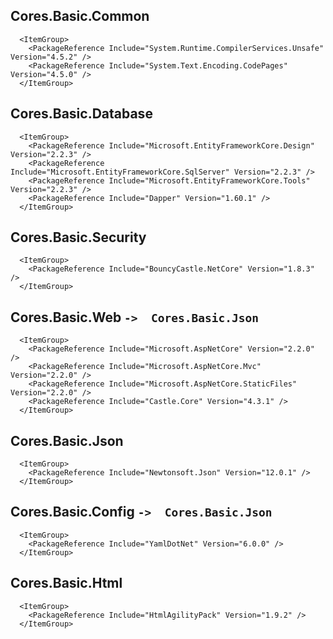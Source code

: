 ﻿## Cores.Basic.Common
```
  <ItemGroup>
    <PackageReference Include="System.Runtime.CompilerServices.Unsafe" Version="4.5.2" />
    <PackageReference Include="System.Text.Encoding.CodePages" Version="4.5.0" />
  </ItemGroup>
```

## Cores.Basic.Database
```
  <ItemGroup>
    <PackageReference Include="Microsoft.EntityFrameworkCore.Design" Version="2.2.3" />
    <PackageReference Include="Microsoft.EntityFrameworkCore.SqlServer" Version="2.2.3" />
    <PackageReference Include="Microsoft.EntityFrameworkCore.Tools" Version="2.2.3" />
    <PackageReference Include="Dapper" Version="1.60.1" />
  </ItemGroup>
```

## Cores.Basic.Security
```
  <ItemGroup>
    <PackageReference Include="BouncyCastle.NetCore" Version="1.8.3" />
  </ItemGroup>
```

## Cores.Basic.Web `->  Cores.Basic.Json`
```
  <ItemGroup>
    <PackageReference Include="Microsoft.AspNetCore" Version="2.2.0" />
    <PackageReference Include="Microsoft.AspNetCore.Mvc" Version="2.2.0" />
    <PackageReference Include="Microsoft.AspNetCore.StaticFiles" Version="2.2.0" />
    <PackageReference Include="Castle.Core" Version="4.3.1" />
  </ItemGroup>
```

## Cores.Basic.Json
```
  <ItemGroup>
    <PackageReference Include="Newtonsoft.Json" Version="12.0.1" />
  </ItemGroup>
```

## Cores.Basic.Config `->  Cores.Basic.Json`
```
  <ItemGroup>
    <PackageReference Include="YamlDotNet" Version="6.0.0" />
  </ItemGroup>
```

## Cores.Basic.Html
```
  <ItemGroup>
    <PackageReference Include="HtmlAgilityPack" Version="1.9.2" />
  </ItemGroup>
```

